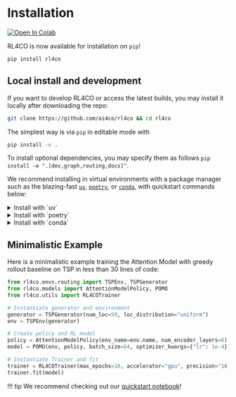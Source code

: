 # Installation

<a href="https://colab.research.google.com/github/ai4co/rl4co/blob/main/examples/1-quickstart.ipynb"><img src="https://colab.research.google.com/assets/colab-badge.svg" alt="Open In Colab"></a>

RL4CO is now available for installation on `pip`!
```bash
pip install rl4co
```

## Local install and development
If you want to develop RL4CO or access the latest builds, you may install it locally after downloading the repo:

```bash
git clone https://github.com/ai4co/rl4co && cd rl4co
```

The simplest way is via `pip` in editable mode with
```bash
pip install -e .
```

To install optional dependencies, you may specify them as follows `pip install -e ".[dev,graph,routing,docs]"`.

We recommend installing in virtual environments with a package manager such as the blazing-fast [`uv`](https://docs.astral.sh/uv/), [`poetry`](https://python-poetry.org/), or [`conda`](https://docs.conda.io/en/latest/), with quickstart commands below:

<details>
    <summary>Install with `uv`</summary>

You first need to install `uv`, i.e., with `pip`:
```bash
pip install uv
```

Then, you can create a virtual environment locally and activate it:
```bash
uv sync
source .venv/bin/activate
```

Note that `uv` directly generates the `.venv` folder in the current directory.


To install (all) extras, you may use `uv sync --all-extras` or specify them individually with `uv sync --extra dev --extra graph --extra routing --extra docs`.

</details>


<details>
    <summary>Install with `poetry`</summary>

Make sure that you have `poetry` installed from the [official website](https://python-poetry.org/docs/).

Then, you can create a virtual environment locally:
```bash
poetry install
poetry env activate # poetry shell removed in poetry 2.0.0
```

Note: you need to upgrade `poetry` to the latest version with `poetry self update` to versions >=2.0.0 (see [blog post](https://python-poetry.org/blog/announcing-poetry-2.0.0/)). This is also the reason why we don't need a special `pyproject.toml` anymore.

</details>


<details>
    <summary>Install with `conda`</summary>

After [installing `conda`](https://docs.conda.io/projects/conda/en/latest/user-guide/install/index.html), you can create a virtual environment locally with:
```bash
conda create -n rl4co python=3.12
conda activate rl4co
```
</details>


## Minimalistic Example

Here is a minimalistic example training the Attention Model with greedy rollout baseline on TSP in less than 30 lines of code:

```python
from rl4co.envs.routing import TSPEnv, TSPGenerator
from rl4co.models import AttentionModelPolicy, POMO
from rl4co.utils import RL4COTrainer

# Instantiate generator and environment
generator = TSPGenerator(num_loc=50, loc_distribution="uniform")
env = TSPEnv(generator)

# Create policy and RL model
policy = AttentionModelPolicy(env_name=env.name, num_encoder_layers=6)
model = POMO(env, policy, batch_size=64, optimizer_kwargs={"lr": 1e-4})

# Instantiate Trainer and fit
trainer = RL4COTrainer(max_epochs=10, accelerator="gpu", precision="16-mixed")
trainer.fit(model)
```


!!! tip
    We recommend checking out our [quickstart notebook](../../../examples/1-quickstart.ipynb)!